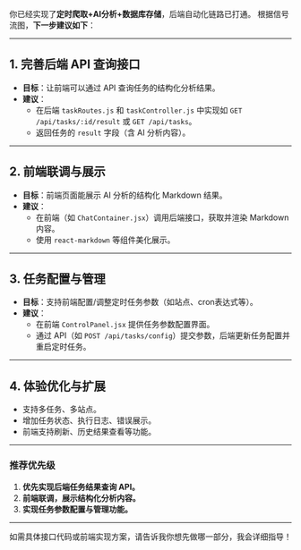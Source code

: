 你已经实现了**定时爬取+AI分析+数据库存储**，后端自动化链路已打通。
根据信号流图，**下一步建议如下**：

---

## 1. 完善后端 API 查询接口

- **目标**：让前端可以通过 API 查询任务的结构化分析结果。
- **建议**：
  - 在后端 `taskRoutes.js` 和 `taskController.js` 中实现如 `GET /api/tasks/:id/result` 或 `GET /api/tasks`。
  - 返回任务的 `result` 字段（含 AI 分析内容）。

---

## 2. 前端联调与展示

- **目标**：前端页面能展示 AI 分析的结构化 Markdown 结果。
- **建议**：
  - 在前端（如 `ChatContainer.jsx`）调用后端接口，获取并渲染 Markdown 内容。
  - 使用 `react-markdown` 等组件美化展示。

---

## 3. 任务配置与管理

- **目标**：支持前端配置/调整定时任务参数（如站点、cron表达式等）。
- **建议**：
  - 在前端 `ControlPanel.jsx` 提供任务参数配置界面。
  - 通过 API（如 `POST /api/tasks/config`）提交参数，后端更新任务配置并重启定时任务。

---

## 4. 体验优化与扩展

- 支持多任务、多站点。
- 增加任务状态、执行日志、错误展示。
- 前端支持刷新、历史结果查看等功能。

---

### 推荐优先级

1. **优先实现后端任务结果查询 API。**
2. **前端联调，展示结构化分析内容。**
3. **实现任务参数配置与管理功能。**

---

如需具体接口代码或前端实现方案，请告诉我你想先做哪一部分，我会详细指导！